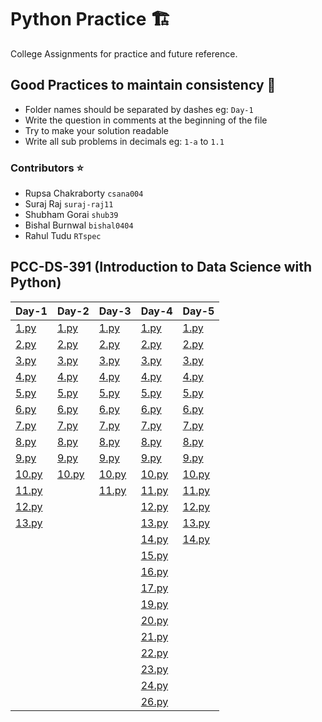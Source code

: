 # Python Practice 🏗️
College Assignments for practice and future reference.

## Good Practices to maintain consistency 📝
- Folder names should be separated by dashes eg: `Day-1`
- Write the question in comments at the beginning of the file
- Try to make your solution readable
- Write all sub problems in decimals eg: `1-a` to `1.1`

### Contributors ⭐️
- Rupsa Chakraborty `csana004`
- Suraj Raj `suraj-raj11`
- Shubham Gorai `shub39`
- Bishal Burnwal `bishal0404`
- Rahul Tudu `RTspec`

## PCC-DS-391 (Introduction to Data Science with Python)

| Day-1 | Day-2 | Day-3 | Day-4 | Day-5 |
| --------- | --------- | --------- | --------- | --------- |
| [1.py](PCC-DS-391/Day-1/1.py) | [1.py](PCC-DS-391/Day-2/1.py) | [1.py](PCC-DS-391/Day-3/1.py) | [1.py](PCC-DS-391/Day-4/1.py) | [1.py](PCC-DS-391/Day-5/1.py) |
| [2.py](PCC-DS-391/Day-1/2.py) | [2.py](PCC-DS-391/Day-2/2.py) | [2.py](PCC-DS-391/Day-3/2.py) | [2.py](PCC-DS-391/Day-4/2.py) | [2.py](PCC-DS-391/Day-5/2.py) |
| [3.py](PCC-DS-391/Day-1/3.py) | [3.py](PCC-DS-391/Day-2/3.py) | [3.py](PCC-DS-391/Day-3/3.py) | [3.py](PCC-DS-391/Day-4/3.py) | [3.py](PCC-DS-391/Day-5/3.py) |
| [4.py](PCC-DS-391/Day-1/4.py) | [4.py](PCC-DS-391/Day-2/4.py) | [4.py](PCC-DS-391/Day-3/4.py) | [4.py](PCC-DS-391/Day-4/4.py) | [4.py](PCC-DS-391/Day-5/4.py) |
| [5.py](PCC-DS-391/Day-1/5.py) | [5.py](PCC-DS-391/Day-2/5.py) | [5.py](PCC-DS-391/Day-3/5.py) | [5.py](PCC-DS-391/Day-4/5.py) | [5.py](PCC-DS-391/Day-5/5.py) |
| [6.py](PCC-DS-391/Day-1/6.py) | [6.py](PCC-DS-391/Day-2/6.py) | [6.py](PCC-DS-391/Day-3/6.py) | [6.py](PCC-DS-391/Day-4/6.py) | [6.py](PCC-DS-391/Day-5/6.py) |
| [7.py](PCC-DS-391/Day-1/7.py) | [7.py](PCC-DS-391/Day-2/7.py) | [7.py](PCC-DS-391/Day-3/7.py) | [7.py](PCC-DS-391/Day-4/7.py) | [7.py](PCC-DS-391/Day-5/7.py) |
| [8.py](PCC-DS-391/Day-1/8.py) | [8.py](PCC-DS-391/Day-2/8.py) | [8.py](PCC-DS-391/Day-3/8.py) | [8.py](PCC-DS-391/Day-4/8.py) | [8.py](PCC-DS-391/Day-5/8.py) |
| [9.py](PCC-DS-391/Day-1/9.py) | [9.py](PCC-DS-391/Day-2/9.py) | [9.py](PCC-DS-391/Day-3/9.py) | [9.py](PCC-DS-391/Day-4/9.py) | [9.py](PCC-DS-391/Day-5/9.py) |
| [10.py](PCC-DS-391/Day-1/10.py) | [10.py](PCC-DS-391/Day-2/10.py) | [10.py](PCC-DS-391/Day-3/10.py) | [10.py](PCC-DS-391/Day-4/10.py) | [10.py](PCC-DS-391/Day-5/10.py) |
| [11.py](PCC-DS-391/Day-1/11.py) |  | [11.py](PCC-DS-391/Day-3/11.py) | [11.py](PCC-DS-391/Day-4/11.py) | [11.py](PCC-DS-391/Day-5/11.py) |
| [12.py](PCC-DS-391/Day-1/12.py) |  |  | [12.py](PCC-DS-391/Day-4/12.py) | [12.py](PCC-DS-391/Day-5/12.py) |
| [13.py](PCC-DS-391/Day-1/13.py) |  |  | [13.py](PCC-DS-391/Day-4/13.py) | [13.py](PCC-DS-391/Day-5/13.py) |
|  |  |  | [14.py](PCC-DS-391/Day-4/14.py) | [14.py](PCC-DS-391/Day-5/14.py) |
|  |  |  | [15.py](PCC-DS-391/Day-4/15.py) |  |
|  |  |  | [16.py](PCC-DS-391/Day-4/16.py) |  |
|  |  |  | [17.py](PCC-DS-391/Day-4/17.py) |  |
|  |  |  | [19.py](PCC-DS-391/Day-4/19.py) |  |
|  |  |  | [20.py](PCC-DS-391/Day-4/20.py) |  |
|  |  |  | [21.py](PCC-DS-391/Day-4/21.py) |  |
|  |  |  | [22.py](PCC-DS-391/Day-4/22.py) |  |
|  |  |  | [23.py](PCC-DS-391/Day-4/23.py) |  |
|  |  |  | [24.py](PCC-DS-391/Day-4/24.py) |  |
|  |  |  | [26.py](PCC-DS-391/Day-4/26.py) |  |
